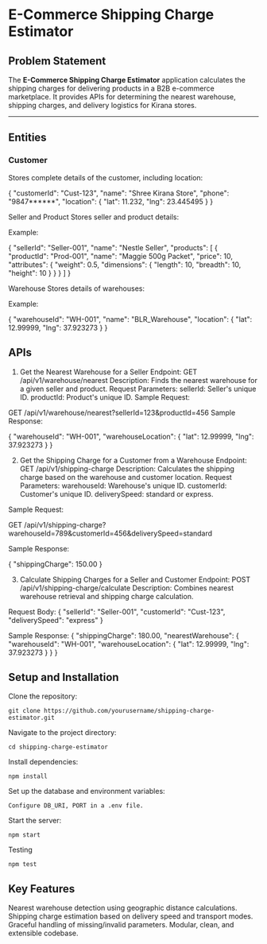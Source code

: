 # E-Commerce Shipping Charge Estimator

## Problem Statement
The **E-Commerce Shipping Charge Estimator** application calculates the shipping charges for delivering products in a B2B e-commerce marketplace. It provides APIs for determining the nearest warehouse, shipping charges, and delivery logistics for Kirana stores.

---

## Entities

### Customer
Stores complete details of the customer, including location:

  {
    "customerId": "Cust-123",
    "name": "Shree Kirana Store",
    "phone": "9847******",
    "location": { "lat": 11.232, "lng": 23.445495 }
  }

Seller and Product
Stores seller and product details:

Example:


{
  "sellerId": "Seller-001",
  "name": "Nestle Seller",
  "products": [
    {
      "productId": "Prod-001",
      "name": "Maggie 500g Packet",
      "price": 10,
      "attributes": {
        "weight": 0.5,
        "dimensions": { "length": 10, "breadth": 10, "height": 10 }
      }
    }
  ]
}


Warehouse
Stores details of warehouses:

Example:


{
  "warehouseId": "WH-001",
  "name": "BLR_Warehouse",
  "location": { "lat": 12.99999, "lng": 37.923273 }
}


## APIs

1. Get the Nearest Warehouse for a Seller
Endpoint: GET /api/v1/warehouse/nearest
Description: Finds the nearest warehouse for a given seller and product.
Request Parameters:
sellerId: Seller's unique ID.
productId: Product's unique ID.
Sample Request:


GET /api/v1/warehouse/nearest?sellerId=123&productId=456
Sample Response:


{
  "warehouseId": "WH-001",
  "warehouseLocation": { "lat": 12.99999, "lng": 37.923273 }
}


2. Get the Shipping Charge for a Customer from a Warehouse
Endpoint: GET /api/v1/shipping-charge
Description: Calculates the shipping charge based on the warehouse and customer location.
Request Parameters:
warehouseId: Warehouse's unique ID.
customerId: Customer's unique ID.
deliverySpeed: standard or express.

Sample Request:

GET /api/v1/shipping-charge?warehouseId=789&customerId=456&deliverySpeed=standard

Sample Response:

{
  "shippingCharge": 150.00
}

3. Calculate Shipping Charges for a Seller and Customer
Endpoint: POST /api/v1/shipping-charge/calculate
Description: Combines nearest warehouse retrieval and shipping charge calculation.

Request Body:
{
  "sellerId": "Seller-001",
  "customerId": "Cust-123",
  "deliverySpeed": "express"
}

Sample Response:
{
  "shippingCharge": 180.00,
  "nearestWarehouse": {
    "warehouseId": "WH-001",
    "warehouseLocation": { "lat": 12.99999, "lng": 37.923273 }
  }
}


## Setup and Installation

Clone the repository:

    git clone https://github.com/yourusername/shipping-charge-estimator.git

Navigate to the project directory:

    cd shipping-charge-estimator

Install dependencies:

    npm install

Set up the database and environment variables:

    Configure DB_URI, PORT in a .env file.

Start the server:

    npm start

Testing

    npm test


## Key Features
Nearest warehouse detection using geographic distance calculations.
Shipping charge estimation based on delivery speed and transport modes.
Graceful handling of missing/invalid parameters.
Modular, clean, and extensible codebase.
